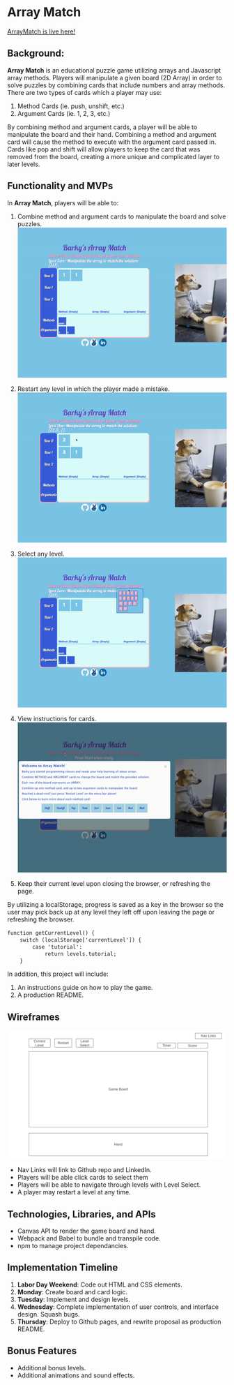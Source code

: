 # Array Match #

[ArrayMatch is live here!](https://atjohnfeng.github.io/Array-match/)

## Background: ##

**Array Match** is an educational puzzle game utilizing arrays and Javascript 
array methods. Players will manipulate a given board (2D Array) in order to 
solve puzzles by combining cards that include numbers and array methods. There 
are two types of cards which a player may use:

1) Method Cards (ie. push, unshift, etc.)
2) Argument Cards (ie. 1, 2, 3, etc.)

By combining method and argument cards, a player will be able to manipulate the 
board and their hand. Combining a method and argument card will cause the method
to execute with the argument card passed in. Cards like pop and shift will allow
players to keep the card that was removed from the board, creating a more unique
and complicated layer to later levels.

## Functionality and MVPs ##

In **Array Match**, players will be able to:

1) Combine method and argument cards to manipulate the board and solve puzzles.  
![Cards](/level.gif)  

2) Restart any level in which the player made a mistake.  
![Restart](/restart.gif)  

3) Select any level.  
![Level Select](/levelselect.gif)  

4) View instructions for cards.  
![Instructions](/instructions.gif)  

5) Keep their current level upon closing the browser, or refreshing the page.  

By utilizing a localStorage, progress is saved as a key in the browser so the user may pick back up at any level they left off upon leaving the page or refreshing the browser.
```
function getCurrentLevel() {
    switch (localStorage['currentLevel']) {
        case 'tutorial':
            return levels.tutorial;
    }
```

In addition, this project will include:

1) An instructions guide on how to play the game.
2) A production README.

## Wireframes ##

![Wireframe](/wireframe.png)

* Nav Links will link to Github repo and LinkedIn.
* Players will be able click cards to select them
* Players will be able to navigate through levels with
Level Select.
* A player may restart a level at any time.

## Technologies, Libraries, and APIs ##

* Canvas API to render the game board and hand.
* Webpack and Babel to bundle and transpile code.
* npm to manage project dependancies.

## Implementation Timeline ##

1) **Labor Day Weekend**: Code out HTML and CSS elements.
2) **Monday**: Create board and card logic.
3) **Tuesday**: Implement and design levels.
4) **Wednesday**: Complete implementation of user controls, and interface design. 
Squash bugs.
5) **Thursday**: Deploy to Github pages, and rewrite proposal as production README.

## Bonus Features ##

* Additional bonus levels.
* Additional animations and sound effects.